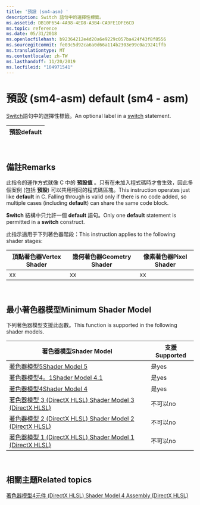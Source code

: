 ```yaml
---
title: '預設 (sm4-asm) '
description: Switch 語句中的選擇性標籤。
ms.assetid: DB10F654-4A98-4ED8-A3B4-CA9FE1DFE6CD
ms.topic: reference
ms.date: 05/31/2018
ms.openlocfilehash: b92364212e4d20a6e9229c057ba424f43f8f8556
ms.sourcegitcommit: fe03c5d92ca6a0d66a114b2303e99c0a19241ffb
ms.translationtype: MT
ms.contentlocale: zh-TW
ms.lasthandoff: 11/20/2019
ms.locfileid: "104971541"
---
```

# <a name="default-sm4---asm"></a><span data-ttu-id="2217b-103">預設 (sm4-asm) </span><span class="sxs-lookup"><span data-stu-id="2217b-103">default (sm4 - asm)</span></span>

<span data-ttu-id="2217b-104">[Switch](switch--sm4---asm-.md)語句中的選擇性標籤。</span><span class="sxs-lookup"><span data-stu-id="2217b-104">An optional label in a [switch](switch--sm4---asm-.md) statement.</span></span>



| <span data-ttu-id="2217b-105">預設</span><span class="sxs-lookup"><span data-stu-id="2217b-105">default</span></span> |
|---------|



 

## <a name="remarks"></a><span data-ttu-id="2217b-106">備註</span><span class="sxs-lookup"><span data-stu-id="2217b-106">Remarks</span></span>

<span data-ttu-id="2217b-107">此指令的運作方式就像 C 中的 **預設值** 。只有在未加入程式碼時才會生效，因此多個案例 (包括 **預設**) 可以共用相同的程式碼區塊。</span><span class="sxs-lookup"><span data-stu-id="2217b-107">This instruction operates just like **default** in C. Falling through is valid only if there is no code added, so multiple cases (including **default**) can share the same code block.</span></span>

<span data-ttu-id="2217b-108">**Switch** 結構中只允許一個 **default** 語句。</span><span class="sxs-lookup"><span data-stu-id="2217b-108">Only one **default** statement is permitted in a **switch** construct.</span></span>

<span data-ttu-id="2217b-109">此指示適用于下列著色器階段：</span><span class="sxs-lookup"><span data-stu-id="2217b-109">This instruction applies to the following shader stages:</span></span>



| <span data-ttu-id="2217b-110">頂點著色器</span><span class="sxs-lookup"><span data-stu-id="2217b-110">Vertex Shader</span></span> | <span data-ttu-id="2217b-111">幾何著色器</span><span class="sxs-lookup"><span data-stu-id="2217b-111">Geometry Shader</span></span> | <span data-ttu-id="2217b-112">像素著色器</span><span class="sxs-lookup"><span data-stu-id="2217b-112">Pixel Shader</span></span> |
|---------------|-----------------|--------------|
| <span data-ttu-id="2217b-113">x</span><span class="sxs-lookup"><span data-stu-id="2217b-113">x</span></span>             | <span data-ttu-id="2217b-114">x</span><span class="sxs-lookup"><span data-stu-id="2217b-114">x</span></span>               | <span data-ttu-id="2217b-115">x</span><span class="sxs-lookup"><span data-stu-id="2217b-115">x</span></span>            |



 

## <a name="minimum-shader-model"></a><span data-ttu-id="2217b-116">最小著色器模型</span><span class="sxs-lookup"><span data-stu-id="2217b-116">Minimum Shader Model</span></span>

<span data-ttu-id="2217b-117">下列著色器模型支援此函數。</span><span class="sxs-lookup"><span data-stu-id="2217b-117">This function is supported in the following shader models.</span></span>



| <span data-ttu-id="2217b-118">著色器模型</span><span class="sxs-lookup"><span data-stu-id="2217b-118">Shader Model</span></span>                                              | <span data-ttu-id="2217b-119">支援</span><span class="sxs-lookup"><span data-stu-id="2217b-119">Supported</span></span> |
|-----------------------------------------------------------|-----------|
| [<span data-ttu-id="2217b-120">著色器模型5</span><span class="sxs-lookup"><span data-stu-id="2217b-120">Shader Model 5</span></span>](d3d11-graphics-reference-sm5.md)        | <span data-ttu-id="2217b-121">是</span><span class="sxs-lookup"><span data-stu-id="2217b-121">yes</span></span>       |
| [<span data-ttu-id="2217b-122">著色器模型4。1</span><span class="sxs-lookup"><span data-stu-id="2217b-122">Shader Model 4.1</span></span>](dx-graphics-hlsl-sm4.md)              | <span data-ttu-id="2217b-123">是</span><span class="sxs-lookup"><span data-stu-id="2217b-123">yes</span></span>       |
| [<span data-ttu-id="2217b-124">著色器模型4</span><span class="sxs-lookup"><span data-stu-id="2217b-124">Shader Model 4</span></span>](dx-graphics-hlsl-sm4.md)                | <span data-ttu-id="2217b-125">是</span><span class="sxs-lookup"><span data-stu-id="2217b-125">yes</span></span>       |
| [<span data-ttu-id="2217b-126">著色器模型 3 (DirectX HLSL) </span><span class="sxs-lookup"><span data-stu-id="2217b-126">Shader Model 3 (DirectX HLSL)</span></span>](dx-graphics-hlsl-sm3.md) | <span data-ttu-id="2217b-127">不可以</span><span class="sxs-lookup"><span data-stu-id="2217b-127">no</span></span>        |
| [<span data-ttu-id="2217b-128">著色器模型 2 (DirectX HLSL) </span><span class="sxs-lookup"><span data-stu-id="2217b-128">Shader Model 2 (DirectX HLSL)</span></span>](dx-graphics-hlsl-sm2.md) | <span data-ttu-id="2217b-129">不可以</span><span class="sxs-lookup"><span data-stu-id="2217b-129">no</span></span>        |
| [<span data-ttu-id="2217b-130">著色器模型 1 (DirectX HLSL) </span><span class="sxs-lookup"><span data-stu-id="2217b-130">Shader Model 1 (DirectX HLSL)</span></span>](dx-graphics-hlsl-sm1.md) | <span data-ttu-id="2217b-131">不可以</span><span class="sxs-lookup"><span data-stu-id="2217b-131">no</span></span>        |



 

## <a name="related-topics"></a><span data-ttu-id="2217b-132">相關主題</span><span class="sxs-lookup"><span data-stu-id="2217b-132">Related topics</span></span>

<dl> <dt>

[<span data-ttu-id="2217b-133">著色器模型4元件 (DirectX HLSL) </span><span class="sxs-lookup"><span data-stu-id="2217b-133">Shader Model 4 Assembly (DirectX HLSL)</span></span>](dx-graphics-hlsl-sm4-asm.md)
</dt> </dl>

 

 




